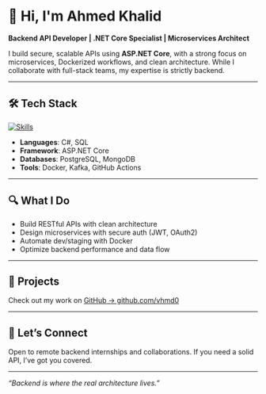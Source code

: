 # 👋 Hi, I'm Ahmed Khalid

**Backend API Developer | .NET Core Specialist | Microservices Architect**

I build secure, scalable APIs using **ASP.NET Core**, with a strong focus on microservices, Dockerized workflows, and clean architecture. While I collaborate with full-stack teams, my expertise is strictly backend.

---

## 🛠️ Tech Stack

[![Skills](https://skillicons.dev/icons?i=dotnet,visualstudio,rider,postgres,mongo,kafka,docker,git)](https://skillicons.dev)

- **Languages**: C#, SQL  
- **Framework**: ASP.NET Core  
- **Databases**: PostgreSQL, MongoDB  
- **Tools**: Docker, Kafka, GitHub Actions  

---

## 🔍 What I Do

- Build RESTful APIs with clean architecture  
- Design microservices with secure auth (JWT, OAuth2)  
- Automate dev/staging with Docker  
- Optimize backend performance and data flow  

---

## 📂 Projects

Check out my work on [GitHub → github.com/vhmd0](https://github.com/vhmd0)

---

## 💬 Let’s Connect

Open to remote backend internships and collaborations. If you need a solid API, I’ve got you covered.

---

_“Backend is where the real architecture lives.”_
